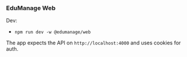 ### EduManage Web

Dev:
- `npm run dev -w @edumanage/web`

The app expects the API on `http://localhost:4000` and uses cookies for auth.

